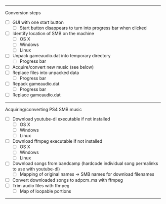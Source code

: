 
---

Conversion steps

- [ ] GUI with one start button
  - [ ] Start button disappears to turn into progress bar when clicked
- [ ] Identify location of SMB on the machine
  - [ ] OS X
  - [ ] Windows
  - [ ] Linux
- [ ] Unpack gameaudio.dat into temporary directory
  - [ ] Progress bar
- [ ] Acquire/convert new music (see below)
- [ ] Replace files into unpacked data
  - [ ] Progress bar
- [ ] Repack gameaudio.dat
  - [ ] Progress bar
- [ ] Replace gameaudio.dat

---

Acquiring/converting PS4 SMB music

- [ ] Download youtube-dl executable if not installed
  - [ ] OS X
  - [ ] Windows
  - [ ] Linux
- [ ] Download ffmpeg executable if not installed
  - [ ] OS X
  - [ ] Windows
  - [ ] Linux
- [ ] Download songs from bandcamp (hardcode individual song permalinks to use with youtube-dl)
  - [ ] Mapping of original names -> SMB names for download filenames
- [ ] Convert downloaded songs to adpcm_ms with ffmpeg
- [ ] Trim audio files with ffmpeg
  - [ ] Map of loopable portions

---

